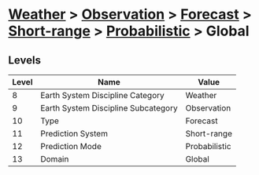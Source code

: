 # [Weather](../../../../..) > [Observation](../../../..) > [Forecast](../../..) > [Short-range](../..) > [Probabilistic](..) > Global

## Levels

| Level | Name | Value |
|-----|-----|-----|
| 8 | Earth System Discipline Category | Weather |
| 9 | Earth System Discipline Subcategory | Observation |
| 10 | Type | Forecast |
| 11 | Prediction System | Short-range |
| 12 | Prediction Mode | Probabilistic |
| 13 | Domain | Global |
